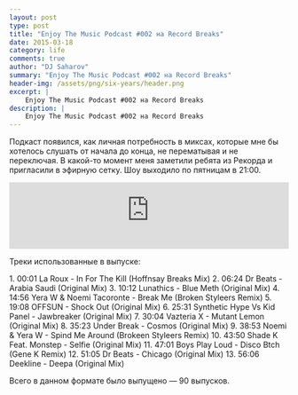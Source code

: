 ```yaml
---
layout: post
type: post
title: "Enjoy The Music Podcast #002 на Record Breaks"
date: 2015-03-18
category: life
comments: true
author: "DJ Saharov"
summary: "Enjoy The Music Podcast #002 на Record Breaks"
header-img: /assets/png/six-years/header.png
excerpt: |
    Enjoy The Music Podcast #002 на Record Breaks
description: |
    Enjoy The Music Podcast #002 на Record Breaks
---
```


<p>
<span class="firstcharacter">П</span>одкаст появился, как личная потребность в миксах, которые мне бы хотелось слушать от начала до конца, не перематывая и не переключая. В какой-то момент меня заметили ребята из Рекорда и пригласили в эфирную сетку. Шоу выходило по пятницам в 21:00.
</p>

<iframe width="100%" height="120" src="https://player-widget.mixcloud.com/widget/iframe/?hide_cover=1&feed=%2Fdjsaharovofficial%2Fdj-saharov-enjoy-the-music-podcast-002%2F" frameborder="0" allow="encrypted-media; fullscreen; autoplay; idle-detection; speaker-selection; web-share;" ></iframe>

<p>Треки использованные в выпуске:</p>
1. 00:01 La Roux - In For The Kill (Hoffnsay Breaks Mix)
2. 06:24 Dr Beats - Arabia Saudi (Original Mix)
3. 10:12 Lunathics - Blue Meth (Original Mix)
4. 14:56 Yera W & Noemi Tacoronte - Break Me (Broken Styleers Remix)
5. 19:08 OFFSUN - Shock Out (Original Mix)
6. 25:31 Synthetic Hype Vs Kid Panel - Jawbreaker (Original Mix)
7. 30:04 Vazteria X - Mutant Lemon (Original Mix)
8. 35:23 Under Break - Cosmos (Original Mix)
9. 38:53 Noemi & Yera W - Spind Me Around (Brokeen Styleers Remix)
10. 43:50 Shade K Feat. Monstep - Selfie (Original Mix)
11. 47:01 Boys Play Loud - Disco Btch (Gene K Remix)
12. 51:05 Dr Beats - Chicago (Original Mix)
13. 56:06 Deekline - Deepa (Original Mix)

<p>Всего в данном формате было выпущено &mdash; 90 выпусков.</p>